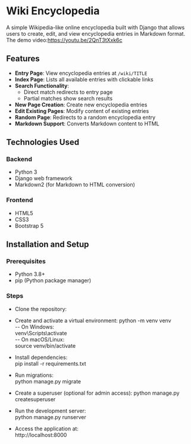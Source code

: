 
# Wiki Encyclopedia

A simple Wikipedia-like online encyclopedia built with Django that allows users to create, edit, and view encyclopedia entries in Markdown format.  
The demo video:https://youtu.be/2QnT3tXxk6c

## Features

- **Entry Page**: View encyclopedia entries at `/wiki/TITLE`
- **Index Page**: Lists all available entries with clickable links
- **Search Functionality**: 
  - Direct match redirects to entry page
  - Partial matches show search results
- **New Page Creation**: Create new encyclopedia entries
- **Edit Existing Pages**: Modify content of existing entries
- **Random Page**: Redirects to a random encyclopedia entry
- **Markdown Support**: Converts Markdown content to HTML

## Technologies Used

### Backend
- Python 3
- Django web framework
- Markdown2 (for Markdown to HTML conversion)

### Frontend
- HTML5
- CSS3
- Bootstrap 5

## Installation and Setup

### Prerequisites
- Python 3.8+
- pip (Python package manager)

### Steps

- Clone the repository:  
   
- Create and activate a virtual environment:
python -m venv venv  
-- On Windows:    
venv\Scripts\activate  
-- On macOS/Linux:    
source venv/bin/activate

- Install dependencies:  
pip install -r requirements.txt

- Run migrations:  
python manage.py migrate

- Create a superuser (optional for admin access):
python manage.py createsuperuser

- Run the development server:  
python manage.py runserver

- Access the application at:  
http://localhost:8000
   
